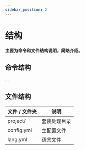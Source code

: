 ```yaml
---
sidebar_position: 2
---
```


# 结构

**主要为命令和文件结构说明，简略介绍。**  

## 命令结构

...

## 文件结构

|  文件 / 文件夹   | 说明  |
|  ----  | ----  |
| project/     | 套装处理目录    |
| config.yml     | 主配置文件    |
| lang.yml     | 语言文件    |

